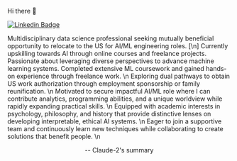 Hi there 👋

[![Linkedin Badge](https://img.shields.io/badge/-LinkedIn-0e76a8?style=flat-square&logo=Linkedin&logoColor=white)](https://www.linkedin.com/in/viktor-ivanenko-b8504ba5/)

Multidisciplinary data science professional seeking mutually beneficial opportunity to relocate to the US for AI/ML engineering roles. [\n]
Currently upskilling towards AI through online courses and freelance projects. Passionate about leveraging diverse perspectives to advance machine learning systems. Completed extensive ML coursework and gained hands-on experience through freelance work. \n
Exploring dual pathways to obtain US work authorization through employment sponsorship or family reunification. \n
Motivated to secure impactful AI/ML role where I can contribute analytics, programming abilities, and a unique worldview while rapidly expanding practical skills. \n
Equipped with academic interests in psychology, philosophy, and history that provide distinctive lenses on developing interpretable, ethical AI systems. \n
Eager to join a supportive team and continuously learn new techniques while collaborating to create solutions that benefit people. \n

<p style="text-align:center;">-- Claude-2's summary</p>

